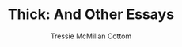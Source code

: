 ---
title: "Thick: And Other Essays"
author: "Tressie McMillan Cottom"
isbn: "1620974363"
isbn13: "9781620974360"
rating: "3"
publisher: "New Press"
pages: "248"
publishYear: "2019"
read: "2020"
goodreads_id: "40365093"
language: "en"
---